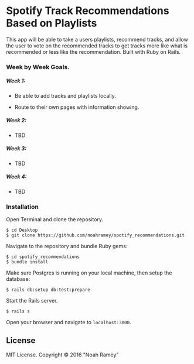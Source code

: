 # Spotify Track Recommendations Based on Playlists

This app will be able to take a users playlists, recommend tracks, and allow the user to vote on the recommended tracks to get tracks more like what is recommended or less like the recommendation. Built with Ruby on Rails.

### Week by Week Goals.

##### Week 1:

* Be able to add tracks and playlists locally.

* Route to their own pages with information showing.

##### Week 2:

* TBD

##### Week 3:

* TBD

##### Week 4:

* TBD

### Installation

Open Terminal and clone the repository.  
```
$ cd Desktop
$ git clone https://github.com/noahramey/spotify_recommendations.git
```

Navigate to the repository and bundle Ruby gems:
```
$ cd spotify_recommendations
$ bundle install
```

Make sure Postgres is running on your local machine, then setup the database:
```
$ rails db:setup db:test:prepare
```

Start the Rails server.
```
$ rails s
```

Open your browser and navigate to `localhost:3000`.


License
-------

MIT License. Copyright &copy; 2016 "Noah Ramey"
